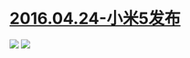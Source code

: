 # [2016.04.24-小米5发布](http://www.bilibili.com/html/activity-mi5.html)
![](https://bilicoverimg.github.io/2016/2016.02.24-小米5发布当天.png)
![](https://bilicoverimg.github.io/2016/2016.02.24-小米5发布会直播.jpg)
